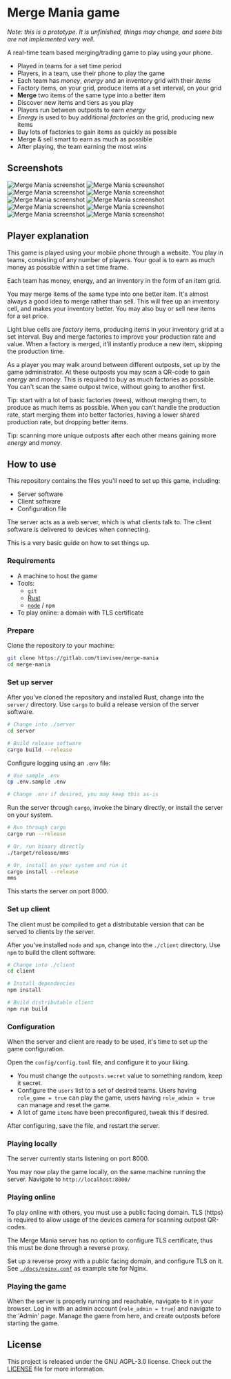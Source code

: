 # Merge Mania game

_Note: this is a prototype. It is unfinished, things may change, and some bits
are not implemented very well._

A real-time team based merging/trading game to play using your phone.

- Played in teams for a set time period
- Players, in a team, use their phone to play the game
- Each team has _money_, _energy_ and an inventory grid with their _items_
- Factory items, on your grid, produce items at a set interval, on your grid
- **Merge** two items of the same type into a better item
- Discover new items and tiers as you play
- Players run between outposts to earn _energy_
- _Energy_ is used to buy additional _factories_ on the grid, producing new items
- Buy lots of factories to gain items as quickly as possible
- Merge & sell smart to earn as much as possible
- After playing, the team earning the most wins

## Screenshots

![Merge Mania screenshot](./res/screenshots/game-main.png)
![Merge Mania screenshot](./res/screenshots/game-merge.png)
![Merge Mania screenshot](./res/screenshots/game-buy.png)
![Merge Mania screenshot](./res/screenshots/game-details.png)
![Merge Mania screenshot](./res/screenshots/game-details-factory.png)
![Merge Mania screenshot](./res/screenshots/game-scan-code.png)
![Merge Mania screenshot](./res/screenshots/game-stats.png)
![Merge Mania screenshot](./res/screenshots/game-leaderboard.png)
![Merge Mania screenshot](./res/screenshots/admin.png)
![Merge Mania screenshot](./res/screenshots/outpost.png)

## Player explanation

This game is played using your mobile phone through a website.
You play in teams, consisting of any number of players.
Your goal is to earn as much money as possible within a set time frame.

Each team has money, energy, and an inventory in the form of an item grid.

You may merge items of the same type into one better item. It's almost always a
good idea to merge rather than sell. This will free up an inventory cell, and
makes your inventory better.
You may also buy or sell new items for a set price.

Light blue cells are _factory_ items, producing items in your inventory grid at
a set interval. Buy and merge factories to improve your production rate and
value. When a factory is merged, it'll instantly produce a new item, skipping
the production time.

As a player you may walk around between different outposts, set up by the game
administrator. At these outposts you may scan a QR-code to gain _energy_ and
_money_. This is required to buy as much factories as possible. You can't scan
the same outpost twice, without going to another first.

Tip: start with a lot of basic factories (trees), without merging them, to
produce as much items as possible. When you can't handle the production rate,
start merging them into better factories, having a lower shared production rate,
but dropping better items.

Tip: scanning more unique outposts after each other means gaining more _energy_
and _money_.

## How to use

This repository contains the files you'll need to set up this game, including:

- Server software
- Client software
- Configuration file

The server acts as a web server, which is what clients talk to. The client
software is delivered to devices when connecting.

This is a very basic guide on how to set things up.

### Requirements

- A machine to host the game
- Tools:
  - `git`
  - [Rust](https://rustup.rs/)
  - [`node`](https://nodejs.org/en/download/) / `npm`
- To play online: a domain with TLS certificate

### Prepare

Clone the repository to your machine:

```bash
git clone https://gitlab.com/timvisee/merge-mania
cd merge-mania
```

### Set up server

After you've cloned the repository and installed Rust, change into the `server/`
directory. Use `cargo` to build a release version of the server software.

```bash
# Change into ./server
cd server

# Build release software
cargo build --release
```

Configure logging using an `.env` file:

```bash
# Use sample .env
cp .env.sample .env

# Change .env if desired, you may keep this as-is
```

Run the server through `cargo`, invoke the binary directly, or install the
server on your system.

```bash
# Run through cargo
cargo run --release

# Or, run binary directly
./target/release/mms

# Or, install on your system and run it
cargo install --release
mms
```

This starts the server on port 8000.

### Set up client

The client must be compiled to get a distributable version that can be served to
clients by the server.

After you've installed `node` and `npm`, change into the `./client` directory.
Use `npm` to build the client software:

```bash
# Change into ./client
cd client

# Install dependencies
npm install

# Build distributable client
npm run build
```

### Configuration

When the server and client are ready to be used, it's time to set up the game
configuration.

Open the `config/config.toml` file, and configure it to your liking.

- You must change the `outposts.secret` value to something random, keep it
  secret.
- Configure the `users` list to a set of desired teams.
  Users having `role_game = true` can play the game,
  users having `role_admin = true` can manage and reset the game.
- A lot of game `items` have been preconfigured, tweak this if desired.

After configuring, save the file, and restart the server.

### Playing locally

The server currently starts listening on port 8000.

You may now play the game locally, on the same machine running the server.
Navigate to `http://localhost:8000/`

### Playing online

To play online with others, you must use a public facing domain. TLS (https) is
required to allow usage of the devices camera for scanning outpost QR-codes.

The Merge Mania server has no option to configure TLS certificate, thus this
must be done through a reverse proxy.

Set up a reverse proxy with a public facing domain, and configure TLS on it.
See [`./docs/nginx.conf`](./docs/nginx.conf) as example site for Nginx.

### Playing the game

When the server is properly running and reachable, navigate to it in your
browser. Log in with an admin account (`role_admin = true`) and navigate to the
'Admin' page. Manage the game from here, and create outposts before starting the
game.

## License
This project is released under the GNU AGPL-3.0 license.
Check out the [LICENSE](LICENSE) file for more information.
